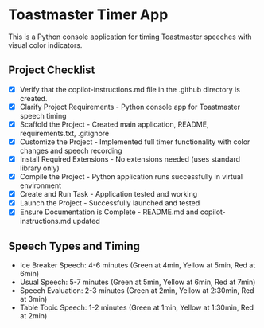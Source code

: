<!-- Use this file to provide workspace-specific custom instructions to Copilot. For more details, visit https://code.visualstudio.com/docs/copilot/copilot-customization#_use-a-githubcopilotinstructionsmd-file -->

# Toastmaster Timer App

This is a Python console application for timing Toastmaster speeches with visual color indicators.

## Project Checklist

- [x] Verify that the copilot-instructions.md file in the .github directory is created.
- [x] Clarify Project Requirements - Python console app for Toastmaster speech timing
- [x] Scaffold the Project - Created main application, README, requirements.txt, .gitignore
- [x] Customize the Project - Implemented full timer functionality with color changes and speech recording
- [x] Install Required Extensions - No extensions needed (uses standard library only)
- [x] Compile the Project - Python application runs successfully in virtual environment
- [x] Create and Run Task - Application tested and working
- [x] Launch the Project - Successfully launched and tested
- [x] Ensure Documentation is Complete - README.md and copilot-instructions.md updated

## Speech Types and Timing

- Ice Breaker Speech: 4-6 minutes (Green at 4min, Yellow at 5min, Red at 6min)
- Usual Speech: 5-7 minutes (Green at 5min, Yellow at 6min, Red at 7min)
- Speech Evaluation: 2-3 minutes (Green at 2min, Yellow at 2:30min, Red at 3min)
- Table Topic Speech: 1-2 minutes (Green at 1min, Yellow at 1:30min, Red at 2min)
